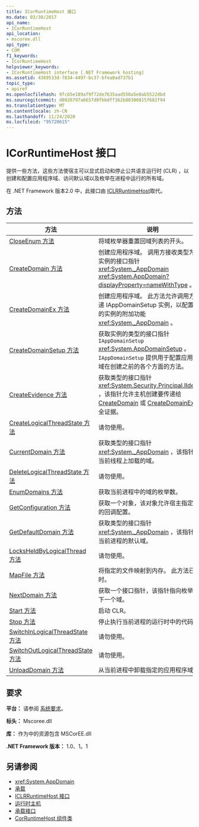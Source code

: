 ```yaml
---
title: ICorRuntimeHost 接口
ms.date: 03/30/2017
api_name:
- ICorRuntimeHost
api_location:
- mscoree.dll
api_type:
- COM
f1_keywords:
- ICorRuntimeHost
helpviewer_keywords:
- ICorRuntimeHost interface [.NET Framework hosting]
ms.assetid: 4369533d-7834-4497-bc37-bfea0ad737b1
topic_type:
- apiref
ms.openlocfilehash: 9fcb5e189af9f72de7635aad550a5e8ab5522dbd
ms.sourcegitcommit: d8020797a6657d0fbbdff362b80300815f682f94
ms.translationtype: MT
ms.contentlocale: zh-CN
ms.lasthandoff: 11/24/2020
ms.locfileid: "95720615"
---
```

# <a name="icorruntimehost-interface"></a>ICorRuntimeHost 接口

提供一些方法，这些方法使宿主可以显式启动和停止公共语言运行时 (CLR) ，以创建和配置应用程序域、访问默认域以及枚举在进程中运行的所有域。  
  
 在 .NET Framework 版本2.0 中，此接口由 [ICLRRuntimeHost](iclrruntimehost-interface.md)取代。  
  
## <a name="methods"></a>方法  
  
|方法|说明|  
|------------|-----------------|  
|[CloseEnum 方法](icorruntimehost-closeenum-method.md)|将域枚举器重置回域列表的开头。|  
|[CreateDomain 方法](icorruntimehost-createdomain-method.md)|创建应用程序域。 调用方接收类型为的实例的接口指针 <xref:System._AppDomain> <xref:System.AppDomain?displayProperty=nameWithType> 。|  
|[CreateDomainEx 方法](icorruntimehost-createdomainex-method.md)|创建应用程序域。 此方法允许调用方传递 IAppDomainSetup 实例，以配置返回的实例的附加功能 <xref:System._AppDomain> 。|  
|[CreateDomainSetup 方法](icorruntimehost-createdomainsetup-method.md)|获取实例的类型的接口指针 `IAppDomainSetup` <xref:System.AppDomainSetup> 。 `IAppDomainSetup` 提供用于配置应用程序域在创建之前的各个方面的方法。|  
|[CreateEvidence 方法](icorruntimehost-createevidence-method.md)|获取类型的接口指针 <xref:System.Security.Principal.IIdentity> ，该指针允许主机创建要传递给 [CreateDomain](icorruntimehost-createdomain-method.md) 或 [CreateDomainEx](icorruntimehost-createdomainex-method.md)的安全证据。|  
|[CreateLogicalThreadState 方法](icorruntimehost-createlogicalthreadstate-method.md)|请勿使用。|  
|[CurrentDomain 方法](icorruntimehost-currentdomain-method.md)|获取类型的接口指针 <xref:System._AppDomain> ，该指针表示当前线程上加载的域。|  
|[DeleteLogicalThreadState 方法](icorruntimehost-deletelogicalthreadstate-method.md)|请勿使用。|  
|[EnumDomains 方法](icorruntimehost-enumdomains-method.md)|获取当前进程中的域的枚举数。|  
|[GetConfiguration 方法](icorruntimehost-getconfiguration-method.md)|获取一个对象，该对象允许宿主指定 CLR 的回调配置。|  
|[GetDefaultDomain 方法](icorruntimehost-getdefaultdomain-method.md)|获取类型的接口指针 <xref:System._AppDomain> ，该指针表示当前进程的默认域。|  
|[LocksHeldByLogicalThread 方法](icorruntimehost-locksheldbylogicalthread-method.md)|请勿使用。|  
|[MapFile 方法](icorruntimehost-mapfile-method.md)|将指定的文件映射到内存。 此方法已过时。|  
|[NextDomain 方法](icorruntimehost-nextdomain-method.md)|获取一个接口指针，该指针指向枚举中的下一个域。|  
|[Start 方法](icorruntimehost-start-method.md)|启动 CLR。|  
|[Stop 方法](icorruntimehost-stop-method.md)|停止执行当前进程的运行时中的代码。|  
|[SwitchInLogicalThreadState 方法](icorruntimehost-switchinlogicalthreadstate-method.md)|请勿使用。|  
|[SwitchOutLogicalThreadState 方法](icorruntimehost-switchoutlogicalthreadstate-method.md)|请勿使用。|  
|[UnloadDomain 方法](icorruntimehost-unloaddomain-method.md)|从当前进程中卸载指定的应用程序域。|  
  
## <a name="requirements"></a>要求  

 **平台：** 请参阅 [系统要求](../../get-started/system-requirements.md)。  
  
 **标头：** Mscoree.dll  
  
 **库：** 作为中的资源包含 MSCorEE.dll  
  
 **.NET Framework 版本：** 1.0、1。1  
  
## <a name="see-also"></a>另请参阅

- <xref:System.AppDomain>
- [承载](index.md)
- [ICLRRuntimeHost 接口](iclrruntimehost-interface.md)
- [运行时主机](/previous-versions/dotnet/netframework-4.0/a51xd4ze(v=vs.100))
- [承载接口](hosting-interfaces.md)
- [CorRuntimeHost 组件类](corruntimehost-coclass.md)
